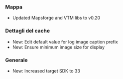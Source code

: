 ### Mappa
- Updated Mapsforge and VTM libs to v0.20

### Dettagli del cache
- New: Edit default value for log image caption prefix
- New: Ensure minimum image size for display

### Generale
- New: Increased target SDK to 33
